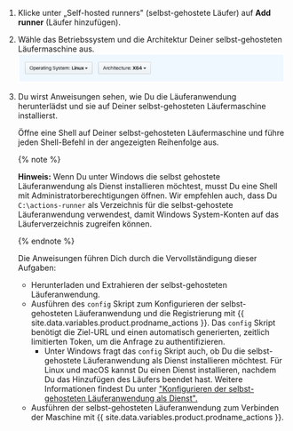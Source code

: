1. Klicke unter „Self-hosted runners" (selbst-gehostete Läufer) auf **Add runner** (Läufer hinzufügen).

1. Wähle das Betriebssystem und die Architektur Deiner selbst-gehosteten Läufermaschine aus. ![Selbst-gehostetes Läuferbetriebssystem auswählen](/assets/images/help/settings/actions-runner-architecture-os.png)


1. Du wirst Anweisungen sehen, wie Du die Läuferanwendung herunterlädst und sie auf Deiner selbst-gehosteten Läufermaschine installierst.

   Öffne eine Shell auf Deiner selbst-gehosteten Läufermaschine und führe jeden Shell-Befehl in der angezeigten Reihenfolge aus.

   {% note %}

   **Hinweis:** Wenn Du unter Windows die selbst gehostete Läuferanwendung als Dienst installieren möchtest, musst Du eine Shell mit Administratorberechtigungen öffnen. Wir empfehlen auch, dass Du `C:\actions-runner` als Verzeichnis für die selbst-gehostete Läuferanwendung verwendest, damit Windows System-Konten auf das Läuferverzeichnis zugreifen können.

   {% endnote %}

   Die Anweisungen führen Dich durch die Vervollständigung dieser Aufgaben:
   - Herunterladen und Extrahieren der selbst-gehosteten Läuferanwendung.
   - Ausführen des `config` Skript zum Konfigurieren der selbst-gehosteten Läuferanwendung und die Registrierung mit {{ site.data.variables.product.prodname_actions }}. Das `config` Skript benötigt die Ziel-URL und einen automatisch generierten, zeitlich limitierten Token, um die Anfrage zu authentifizieren.
     - Unter Windows fragt das `config` Skript auch, ob Du die selbst-gehostete Läuferanwendung als Dienst installieren möchtest. Für Linux und macOS kannst Du einen Dienst installieren, nachdem Du das Hinzufügen des Läufers beendet hast. Weitere Informationen findest Du unter ["Konfigurieren der selbst-gehosteten Läuferanwendung als Dienst".](/actions/automating-your-workflow-with-github-actions/configuring-the-self-hosted-runner-application-as-a-service)
   - Ausführen der selbst-gehosteten Läuferanwendung zum Verbinden der Maschine mit {{ site.data.variables.product.prodname_actions }}.
